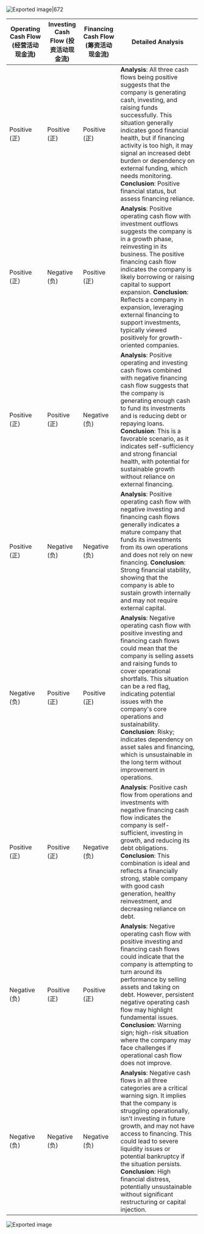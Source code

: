 
![Exported image|672](Exported%20image%2020250519111209-1.png)

| **Operating Cash Flow (经营活动现金流)** | **Investing Cash Flow (投资活动现金流)** | **Financing Cash Flow (筹资活动现金流)** | **Detailed Analysis**                                                                                                                                                                                                                                                                                                                                                                                                                                                  |
| --------------------------------- | --------------------------------- | --------------------------------- | ---------------------------------------------------------------------------------------------------------------------------------------------------------------------------------------------------------------------------------------------------------------------------------------------------------------------------------------------------------------------------------------------------------------------------------------------------------------------- |
| Positive (正)                      | Positive (正)                      | Positive (正)                      | **Analysis**: All three cash flows being positive suggests that the company is generating cash, investing, and raising funds successfully. This situation generally indicates good financial health, but if financing activity is too high, it may signal an increased debt burden or dependency on external funding, which needs monitoring. **Conclusion**: Positive financial status, but assess financing reliance.                                                |
| Positive (正)                      | Negative (负)                      | Positive (正)                      | **Analysis**: Positive operating cash flow with investment outflows suggests the company is in a growth phase, reinvesting in its business. The positive financing cash flow indicates the company is likely borrowing or raising capital to support expansion. **Conclusion**: Reflects a company in expansion, leveraging external financing to support investments, typically viewed positively for growth-oriented companies.                                      |
| Positive (正)                      | Positive (正)                      | Negative (负)                      | **Analysis**: Positive operating and investing cash flows combined with negative financing cash flow suggests that the company is generating enough cash to fund its investments and is reducing debt or repaying loans. **Conclusion**: This is a favorable scenario, as it indicates self-sufficiency and strong financial health, with potential for sustainable growth without reliance on external financing.                                                     |
| Positive (正)                      | Negative (负)                      | Negative (负)                      | **Analysis**: Positive operating cash flow with negative investing and financing cash flows generally indicates a mature company that funds its investments from its own operations and does not rely on new financing. **Conclusion**: Strong financial stability, showing that the company is able to sustain growth internally and may not require external capital.                                                                                                |
| Negative (负)                      | Positive (正)                      | Positive (正)                      | **Analysis**: Negative operating cash flow with positive investing and financing cash flows could mean that the company is selling assets and raising funds to cover operational shortfalls. This situation can be a red flag, indicating potential issues with the company's core operations and sustainability. **Conclusion**: Risky; indicates dependency on asset sales and financing, which is unsustainable in the long term without improvement in operations. |
| Positive (正)                      | Positive (正)                      | Negative (负)                      | **Analysis**: Positive cash flow from operations and investments with negative financing cash flow indicates the company is self-sufficient, investing in growth, and reducing its debt obligations. **Conclusion**: This combination is ideal and reflects a financially strong, stable company with good cash generation, healthy reinvestment, and decreasing reliance on debt.                                                                                     |
| Negative (负)                      | Positive (正)                      | Positive (正)                      | **Analysis**: Negative operating cash flow with positive investing and financing cash flows could indicate that the company is attempting to turn around its performance by selling assets and taking on debt. However, persistent negative operating cash flow may highlight fundamental issues. **Conclusion**: Warning sign; high-risk situation where the company may face challenges if operational cash flow does not improve.                                   |
| Negative (负)                      | Negative (负)                      | Negative (负)                      | **Analysis**: Negative cash flows in all three categories are a critical warning sign. It implies that the company is struggling operationally, isn’t investing in future growth, and may not have access to financing. This could lead to severe liquidity issues or potential bankruptcy if the situation persists. **Conclusion**: High financial distress, potentially unsustainable without significant restructuring or capital injection.                       |

 ![Exported image](Exported%20image%2020250519111210-2.png)